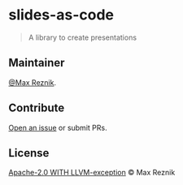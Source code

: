 # slides-as-code
> A library to create presentations

## Maintainer
   
[@Max Reznik](https://github.com/reznikmm).

## Contribute

[Open an issue](https://github.com/reznikmm/slides-as-code/issues/new)
or submit PRs.

## License

[Apache-2.0 WITH LLVM-exception](LICENSES/) © Max Reznik
